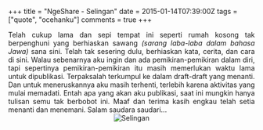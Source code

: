 +++
title = "NgeShare - Selingan"
date = 2015-01-14T07:39:00Z
tags = ["quote", "ocehanku"]
comments = true
+++

<div style="text-align: justify;">Telah cukup lama dan sepi tempat ini seperti rumah kosong tak  berpenghuni yang berhiaskan sawang <i>(sarang laba-laba dalam bahasa Jawa)</i> sana sini. Telah tak sesering dulu, berhiaskan kata, cerita, dan cara di sini.  Walau sebenarnya aku ingin dan ada pemikiran-pemikiran dalam diri, tapi  sepertinya pemikiran-pemikiran itu masih memerlukan waktu lama untuk  dipublikasi. Terpaksalah terkumpul ke dalam draft-draft yang menanti. Dan  untuk meneruskannya aku masih terhenti, terlebih karena aktivitas yang  mulai memadati. Entah apa yang akan aku publikasi, saat ini mungkin  hanya tulisan semu tak berbobot ini. Maaf dan terima kasih engkau telah  setia menanti dan menemani. Salam saudara saudari...<br />
<center><img alt="Selingan" border="0" src="https://3.bp.blogspot.com/-D-FhqFOnOTQ/VLW6ZBos3nI/AAAAAAAAFB4/tW31HgVprNk/s1600/selingan.jpeg" title="Selingan" /></center></div>
